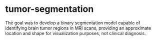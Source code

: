 # tumor-segmentation
The goal was to develop a binary segmentation model capable of identifying brain tumor regions in MRI scans, providing an approximate location and shape for visualization purposes, not clinical diagnosis.
